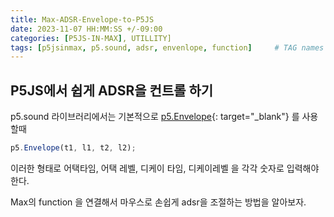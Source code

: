 ```yaml
---
title: Max-ADSR-Envelope-to-P5JS
date: 2023-11-07 HH:MM:SS +/-09:00
categories: [P5JS-IN-MAX], UTILLITY]
tags: [p5jsinmax, p5.sound, adsr, envenlope, function]     # TAG names should always be lowercase
---
```


## P5JS에서 쉽게 ADSR을 컨트롤 하기  
p5.sound 라이브러리에서는 기본적으로 [p5.Envelope](https://p5js.org/reference/#/p5.Envelope){: target="_blank"} 를 사용할때     
```javascript
p5.Envelope(t1, l1, t2, l2);
```    
이러한 형태로 어택타임, 어택 레벨, 디케이 타임, 디케이레벨 을 각각 숫자로 입력해야한다.    

Max의 function 을 연결해서 마우스로 손쉽게 adsr을 조절하는 방법을 알아보자.

